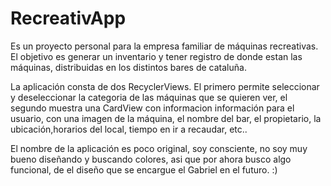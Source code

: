 # RecreativApp

Es un proyecto personal para la empresa familiar de máquinas recreativas. El objetivo es generar un inventario y tener registro de donde estan las máquinas, distribuidas en los distintos bares de cataluña. 

La aplicación consta de dos RecyclerViews. El primero permite seleccionar y deseleccionar la categoria de las máquinas que se quieren ver, el segundo muestra una CardView con informacion información para el usuario, con una imagen de la máquina, el nombre del bar, el propietario, la ubicación,horarios del local, tiempo en ir a recaudar, etc..

El nombre de la aplicación es poco original,  soy consciente, no soy  muy bueno diseñando y buscando colores, asi que por ahora busco algo funcional, de el diseño que se encargue el  Gabriel en el futuro. :)
